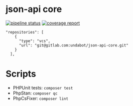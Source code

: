 # json-api core

[![pipeline status](https://gitlab.com/undabot/json-api-core/badges/master/pipeline.svg)](https://gitlab.com/undabot/json-api-core/commits/master)
[![coverage report](https://gitlab.com/undabot/json-api-core/badges/master/coverage.svg)](https://gitlab.com/undabot/json-api-core/commits/master)

```
"repositories": [
    {
      "type": "vcs",
      "url": "git@gitlab.com:undabot/json-api-core.git"
    }
  ],
```

# Scripts
- PHPUnit tests: `composer test`
- PhpStan: `composer qc`
- PhpCsFixer: `composer lint`

